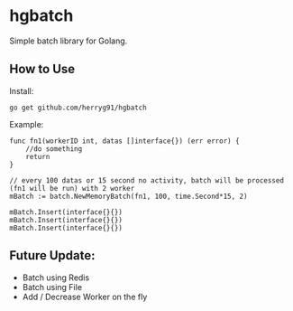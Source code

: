 # hgbatch

Simple batch library for Golang.

## How to Use

Install:

```
go get github.com/herryg91/hgbatch
```

Example:

```
func fn1(workerID int, datas []interface{}) (err error) {
    //do something
    return
}

// every 100 datas or 15 second no activity, batch will be processed (fn1 will be run) with 2 worker
mBatch := batch.NewMemoryBatch(fn1, 100, time.Second*15, 2)

mBatch.Insert(interface{}{})
mBatch.Insert(interface{}{})
mBatch.Insert(interface{}{})
```

## Future Update:
- Batch using Redis
- Batch using File
- Add / Decrease Worker on the fly
